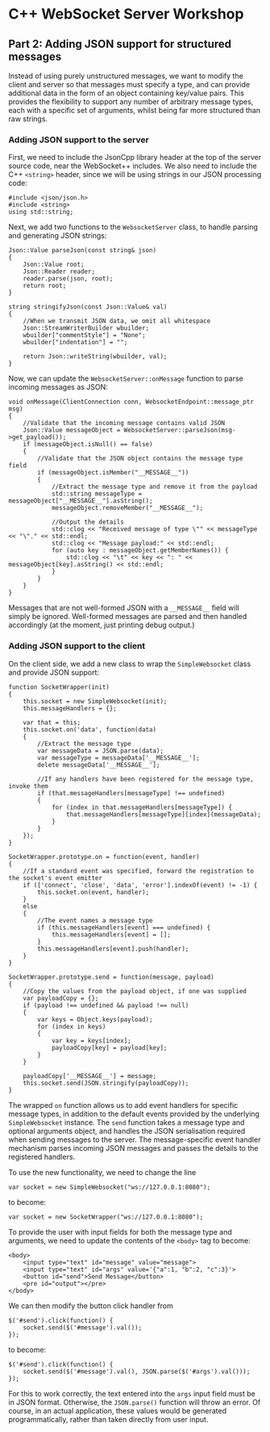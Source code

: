 C++ WebSocket Server Workshop
=============================

Part 2: Adding JSON support for structured messages
---------------------------------------------------

Instead of using purely unstructured messages, we want to modify the client and server so that messages must specify a type, and can provide additional data in the form of an object containing key/value pairs. This provides the flexibility to support any number of arbitrary message types, each with a specific set of arguments, whilst being far more structured than raw strings.


### Adding JSON support to the server

First, we need to include the JsonCpp library header at the top of the server source code, near the WebSocket++ includes. We also need to include the C++ `<string>` header, since we will be using strings in our JSON processing code:

```
#include <json/json.h>
#include <string>
using std::string;
```

Next, we add two functions to the `WebsocketServer` class, to handle parsing and generating JSON strings:

```
Json::Value parseJson(const string& json)
{
    Json::Value root;
    Json::Reader reader;
    reader.parse(json, root);
    return root;
}

string stringifyJson(const Json::Value& val)
{
    //When we transmit JSON data, we omit all whitespace
    Json::StreamWriterBuilder wbuilder;
    wbuilder["commentStyle"] = "None";
    wbuilder["indentation"] = "";
    
    return Json::writeString(wbuilder, val);
}
```

Now, we can update the `WebsocketServer::onMessage` function to parse incoming messages as JSON:

```
void onMessage(ClientConnection conn, WebsocketEndpoint::message_ptr msg)
{
    //Validate that the incoming message contains valid JSON
    Json::Value messageObject = WebsocketServer::parseJson(msg->get_payload());
    if (messageObject.isNull() == false)
    {
        //Validate that the JSON object contains the message type field
        if (messageObject.isMember("__MESSAGE__"))
        {
            //Extract the message type and remove it from the payload
            std::string messageType = messageObject["__MESSAGE__"].asString();
            messageObject.removeMember("__MESSAGE__");
            
            //Output the details
            std::clog << "Received message of type \"" << messageType << "\"." << std::endl;
            std::clog << "Message payload:" << std::endl;
            for (auto key : messageObject.getMemberNames()) {
                std::clog << "\t" << key << ": " << messageObject[key].asString() << std::endl;
            }
        }
    }
}
```

Messages that are not well-formed JSON with a `__MESSAGE__` field will simply be ignored. Well-formed messages are parsed and then handled accordingly (at the moment, just printing debug output.)


### Adding JSON support to the client

On the client side, we add a new class to wrap the `SimpleWebsocket` class and provide JSON support:

```
function SocketWrapper(init)
{
    this.socket = new SimpleWebsocket(init);
    this.messageHandlers = {};
    
    var that = this;
    this.socket.on('data', function(data)
    {
        //Extract the message type
        var messageData = JSON.parse(data);
        var messageType = messageData['__MESSAGE__'];
        delete messageData['__MESSAGE__'];
        
        //If any handlers have been registered for the message type, invoke them
        if (that.messageHandlers[messageType] !== undefined)
        {
            for (index in that.messageHandlers[messageType]) {
                that.messageHandlers[messageType][index](messageData);
            }
        }
    });
}

SocketWrapper.prototype.on = function(event, handler)
{
    //If a standard event was specified, forward the registration to the socket's event emitter
    if (['connect', 'close', 'data', 'error'].indexOf(event) != -1) {
        this.socket.on(event, handler);
    }
    else
    {
        //The event names a message type
        if (this.messageHandlers[event] === undefined) {
            this.messageHandlers[event] = [];
        }
        this.messageHandlers[event].push(handler);
    }
}

SocketWrapper.prototype.send = function(message, payload)
{
    //Copy the values from the payload object, if one was supplied
    var payloadCopy = {};
    if (payload !== undefined && payload !== null)
    {
        var keys = Object.keys(payload);
        for (index in keys)
        {
            var key = keys[index];
            payloadCopy[key] = payload[key];
        }
    }
    
    payloadCopy['__MESSAGE__'] = message;
    this.socket.send(JSON.stringify(payloadCopy));
}
```

The wrapped `on` function allows us to add event handlers for specific message types, in addition to the default events provided by the underlying `SimpleWebsocket` instance. The `send` function takes a message type and optional arguments object, and handles the JSON serialisation required when sending messages to the server. The message-specific event handler mechanism parses incoming JSON messages and passes the details to the registered handlers.

To use the new functionality, we need to change the line

```
var socket = new SimpleWebsocket("ws://127.0.0.1:8080");
```

to become:

```
var socket = new SocketWrapper("ws://127.0.0.1:8080");
```

To provide the user with input fields for both the message type and arguments, we need to update the contents of the `<body>` tag to become:

```
<body>
    <input type="text" id="message" value="message">
    <input type="text" id="args" value='{"a":1, "b":2, "c":3}'>
    <button id="send">Send Message</button>
    <pre id="output"></pre>
</body>
```

We can then modify the button click handler from 

```
$('#send').click(function() {
    socket.send($('#message').val());
});
```

to become:

```
$('#send').click(function() {
    socket.send($('#message').val(), JSON.parse($('#args').val()));
});
```

For this to work correctly, the text entered into the `args` input field must be in JSON format. Otherwise, the `JSON.parse()` function will throw an error. Of course, in an actual application, these values would be generated programmatically, rather than taken directly from user input.
